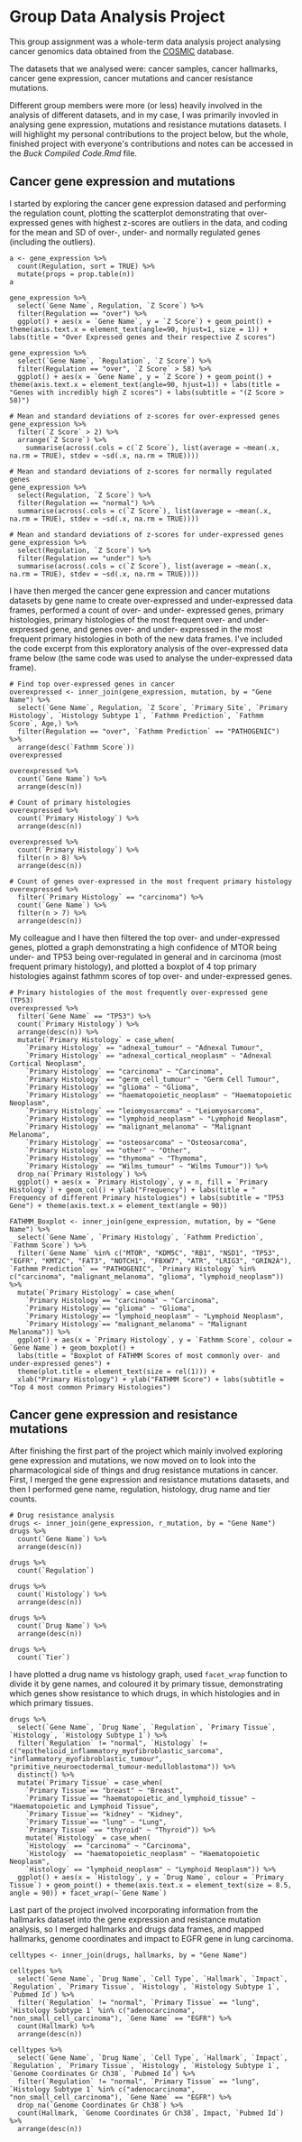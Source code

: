 # Group Data Analysis Project

This group assignment was a whole-term data analysis project analysing cancer genomics data obtained from the [COSMIC](https://cancer.sanger.ac.uk/cosmic) database. 

The datasets that we analysed were: cancer samples, cancer hallmarks, cancer gene expression, cancer mutations and cancer resistance mutations.

Different group members were more (or less) heavily involved in the analysis of different datasets, and in my case, I was primarily invovled in analysing gene expression, mutations and resistance mutations datasets. I will highlight my personal contributions to the project below, but the whole, finished project with everyone's contributions and notes can be accessed in the *Buck Compiled Code.Rmd* file. 

## Cancer gene expression and mutations
I started by exploring the cancer gene expression datased and performing the regulation count, plotting the scatterplot demonstrating that over-expressed genes with highest z-scores are outliers in the data, and coding for the mean and SD of over-, under- and normally regulated genes (including the outliers).  
```
a <- gene_expression %>%
  count(Regulation, sort = TRUE) %>%
  mutate(props = prop.table(n))
a

gene_expression %>%
  select(`Gene Name`, Regulation, `Z Score`) %>%
  filter(Regulation == "over") %>%
  ggplot() + aes(x = `Gene Name`, y = `Z Score`) + geom_point() + theme(axis.text.x = element_text(angle=90, hjust=1, size = 1)) + labs(title = "Over Expressed genes and their respective Z scores")

gene_expression %>%
  select(`Gene Name`, `Regulation`, `Z Score`) %>%
  filter(Regulation == "over", `Z Score` > 58) %>%
  ggplot() + aes(x = `Gene Name`, y = `Z Score`) + geom_point() + theme(axis.text.x = element_text(angle=90, hjust=1)) + labs(title = "Genes with incredibly high Z scores") + labs(subtitle = "(Z Score > 58)")

# Mean and standard deviations of z-scores for over-expressed genes
gene_expression %>%
  filter(`Z Score` > 2) %>%
  arrange(`Z Score`) %>%
    summarise(across(.cols = c(`Z Score`), list(average = ~mean(.x, na.rm = TRUE), stdev = ~sd(.x, na.rm = TRUE))))

# Mean and standard deviations of z-scores for normally regulated genes
gene_expression %>%
  select(Regulation, `Z Score`) %>%
  filter(Regulation == "normal") %>%
  summarise(across(.cols = c(`Z Score`), list(average = ~mean(.x, na.rm = TRUE), stdev = ~sd(.x, na.rm = TRUE))))

# Mean and standard deviations of z-scores for under-expressed genes
gene_expression %>%
  select(Regulation, `Z Score`) %>%
  filter(Regulation == "under") %>%
  summarise(across(.cols = c(`Z Score`), list(average = ~mean(.x, na.rm = TRUE), stdev = ~sd(.x, na.rm = TRUE))))
```

I have then merged the cancer gene expression and cancer mutations datasets by gene name to create over-expressed and under-expressed data frames, performed a count of over- and under- expressed genes, primary histologies, primary histologies of the most frequent over- and under- expressed gene, and genes over- and under- expressed in the most frequent primary histologies in both of the new data frames. I've included the code excerpt from this exploratory analysis of the over-expressed data frame below (the same code was used to analyse the under-expressed data frame). 
```
# Find top over-expressed genes in cancer
overexpressed <- inner_join(gene_expression, mutation, by = "Gene Name") %>%
  select(`Gene Name`, Regulation, `Z Score`, `Primary Site`, `Primary Histology`, `Histology Subtype 1`, `Fathmm Prediction`, `Fathmm Score`, Age,) %>%
  filter(Regulation == "over", `Fathmm Prediction` == "PATHOGENIC") %>%
  arrange(desc(`Fathmm Score`))
overexpressed

overexpressed %>%
  count(`Gene Name`) %>%
  arrange(desc(n))

# Count of primary histologies
overexpressed %>%
  count(`Primary Histology`) %>%
  arrange(desc(n))

overexpressed %>%
  count(`Primary Histology`) %>%
  filter(n > 8) %>%
  arrange(desc(n))

# Count of genes over-expressed in the most frequent primary histology
overexpressed %>%
  filter(`Primary Histology` == "carcinoma") %>%
  count(`Gene Name`) %>%
  filter(n > 7) %>%
  arrange(desc(n)) 
```

My colleague and I have then filtered the top over- and under-expressed genes, plotted a graph demonstrating a high confidence of MTOR being under- and TP53 being over-regulated in general and in carcinoma (most frequent primary histology), and plotted a boxplot of 4 top primary histologies against fathmm scores of top over- and under-expressed genes. 
```
# Primary histologies of the most frequently over-expressed gene (TP53)
overexpressed %>%
  filter(`Gene Name` == "TP53") %>%
  count(`Primary Histology`) %>%
  arrange(desc(n)) %>%
  mutate(`Primary Histology` = case_when(
    `Primary Histology` == "adnexal_tumour" ~ "Adnexal Tumour",
    `Primary Histology` == "adnexal_cortical_neoplasm" ~ "Adnexal Cortical Neoplasm",
    `Primary Histology` == "carcinoma" ~ "Carcinoma",
    `Primary Histology` == "germ_cell_tumour" ~ "Germ Cell Tumour",
    `Primary Histology` == "glioma" ~ "Glioma",
    `Primary Histology` == "haematopoietic_neoplasm" ~ "Haematopoietic Neoplasm",
    `Primary Histology` == "leiomyosarcoma" ~ "Leiomyosarcoma",
    `Primary Histology` == "lymphoid_neoplasm" ~ "Lymphoid Neoplasm",
    `Primary Histology` == "malignant_melanoma" ~ "Malignant Melanoma",
    `Primary Histology` == "osteosarcoma" ~ "Osteosarcoma",
    `Primary Histology` == "other" ~ "Other", 
    `Primary Histology` == "thymoma" ~ "Thymoma",
    `Primary Histology` == "Wilms_tumour" ~ "Wilms Tumour")) %>%
  drop_na(`Primary Histology`) %>%
  ggplot() + aes(x = `Primary Histology`, y = n, fill = `Primary Histology`) + geom_col() + ylab("Frequency") + labs(title = " Frequency of different Primary histologies") + labs(subtitle = "TP53 Gene") + theme(axis.text.x = element_text(angle = 90))

FATHMM_Boxplot <- inner_join(gene_expression, mutation, by = "Gene Name") %>%
  select(`Gene Name`, `Primary Histology`, `Fathmm Prediction`, `Fathmm Score`) %>%
  filter(`Gene Name` %in% c("MTOR", "KDM5C", "RB1", "NSD1", "TP53", "EGFR", "KMT2C", "FAT3", "NOTCH1", "FBXW7", "ATR", "LRIG3", "GRIN2A"), `Fathmm Prediction` == "PATHOGENIC", `Primary Histology` %in% c("carcinoma", "malignant_melanoma", "glioma", "lymphoid_neoplasm")) %>%
  mutate(`Primary Histology` = case_when(
    `Primary Histology`== "carcinoma" ~ "Carcinoma",
    `Primary Histology`== "glioma" ~ "Glioma",
    `Primary Histology`== "lymphoid_neoplasm" ~ "Lymphoid Neoplasm",
    `Primary Histology`== "malignant_melanoma" ~ "Malignant Melanoma")) %>%
  ggplot() + aes(x = `Primary Histology`, y = `Fathmm Score`, colour = `Gene Name`) + geom_boxplot() +
  labs(title = "Boxplot of FATHMM Scores of most commonly over- and under-expressed genes") +
  theme(plot.title = element_text(size = rel(1))) +
  xlab("Primary Histology") + ylab("FATHMM Score") + labs(subtitle = "Top 4 most common Primary Histologies")
```

## Cancer gene expression and resistance mutations
After finishing the first part of the project which mainly involved exploring gene expression and mutations, we now moved on to look into the pharmacological side of things and drug resistance mutations in cancer. First, I merged the gene expression and resistance mutations datasets, and then I performed gene name, regulation, histology, drug name and tier counts.
```
# Drug resistance analysis
drugs <- inner_join(gene_expression, r_mutation, by = "Gene Name")
drugs %>%
  count(`Gene Name`) %>%
  arrange(desc(n))

drugs %>%
  count(`Regulation`)

drugs %>%
  count(`Histology`) %>%
  arrange(desc(n))

drugs %>%
  count(`Drug Name`) %>%
  arrange(desc(n))

drugs %>%
  count(`Tier`)
```

I have plotted a drug name vs histology graph, used `facet_wrap` function to divide it by gene names, and coloured it by primary tissue, demonstrating which genes show resistance to which drugs, in which histologies and in which primary tissues.  
```
drugs %>%
  select(`Gene Name`, `Drug Name`, `Regulation`, `Primary Tissue`, `Histology`, `Histology Subtype 1`) %>%
  filter(`Regulation` != "normal", `Histology` != c("epithelioid_inflammatory_myofibroblastic_sarcoma", "inflammatory_myofibroblastic_tumour", "primitive_neuroectodermal_tumour-medulloblastoma")) %>%
  distinct() %>%
  mutate(`Primary Tissue` = case_when(
    `Primary Tissue`== "breast" ~ "Breast",
    `Primary Tissue`== "haematopoietic_and_lymphoid_tissue" ~ "Haematopoietic and Lymphoid Tissue",
    `Primary Tissue`== "kidney" ~ "Kidney",
    `Primary Tissue`== "lung" ~ "Lung",
    `Primary Tissue` == "thyroid" ~ "Thyroid")) %>%
    mutate(`Histology` = case_when(
    `Histology` == "carcinoma" ~ "Carcinoma",
    `Histology` == "haematopoietic_neoplasm" ~ "Haematopoietic Neoplasm",
    `Histology` == "lymphoid_neoplasm" ~ "Lymphoid Neoplasm")) %>%
  ggplot() + aes(x = `Histology`, y = `Drug Name`, colour = `Primary Tissue`) + geom_point() + theme(axis.text.x = element_text(size = 8.5, angle = 90)) + facet_wrap(~`Gene Name`)
```

Last part of the project involved incorporating information from the hallmarks dataset into the gene expression and resistance mutation analysis, so I merged hallmarks and drugs data frames, and mapped hallmarks, genome coordinates and impact to EGFR gene in lung carcinoma.  
```
celltypes <- inner_join(drugs, hallmarks, by = "Gene Name")

celltypes %>%
  select(`Gene Name`, `Drug Name`, `Cell Type`, `Hallmark`, `Impact`, `Regulation`, `Primary Tissue`, `Histology`, `Histology Subtype 1`, `Pubmed Id`) %>%
  filter(`Regulation` != "normal", `Primary Tissue` == "lung", `Histology Subtype 1` %in% c("adenocarcinoma", "non_small_cell_carcinoma"), `Gene Name` == "EGFR") %>% 
  count(Hallmark) %>%
  arrange(desc(n))

celltypes %>%
  select(`Gene Name`, `Drug Name`, `Cell Type`, `Hallmark`, `Impact`, `Regulation`, `Primary Tissue`, `Histology`, `Histology Subtype 1`, `Genome Coordinates Gr Ch38`, `Pubmed Id`) %>%
  filter(`Regulation` != "normal", `Primary Tissue` == "lung", `Histology Subtype 1` %in% c("adenocarcinoma", "non_small_cell_carcinoma"), `Gene Name` == "EGFR") %>% 
  drop_na(`Genome Coordinates Gr Ch38`) %>%
  count(Hallmark, `Genome Coordinates Gr Ch38`, Impact, `Pubmed Id`) %>%
  arrange(desc(n))
```
